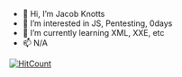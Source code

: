 - 👋 Hi, I’m Jacob Knotts
- 👀 I’m interested in JS, Pentesting, 0days
- 🌱 I’m currently learning XML, XXE, etc
- 📫 N/A

[![HitCount](https://hits.dwyl.com/selfcentered/Readmemd.svg?style=flat-square)](http://hits.dwyl.com/selfcentered/Readmemd)

<!---
selfcentered/selfcentered is a ✨ special ✨ repository because its `README.md` (this file) appears on your GitHub profile.
You can click the Preview link to take a look at your changes.
--->
